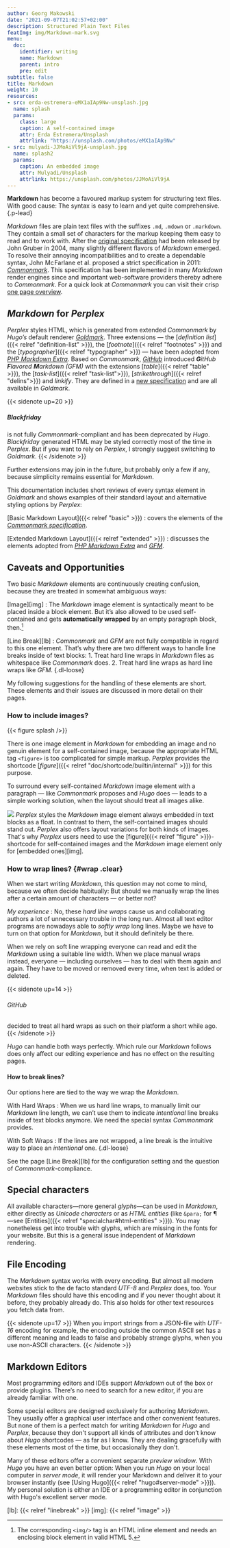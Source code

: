 ```yaml
---
author: Georg Makowski
date: "2021-09-07T21:02:57+02:00"
description: Structured Plain Text Files
featImg: img/Markdown-mark.svg
menu:
  doc:
    identifier: writing
    name: Markdown
    parent: intro
    pre: edit
subtitle: false
title: Markdown
weight: 10
resources:
- src: erda-estremera-eMX1aIAp9Nw-unsplash.jpg
  name: splash
  params:
    class: large
    caption: A self-contained image
    attr: Erda Estremera/Unsplash
    attrlink: "https://unsplash.com/photos/eMX1aIAp9Nw"
- src: mulyadi-JJMoAiVl9jA-unsplash.jpg
  name: splash2
  params:
    caption: An embedded image
    attr: Mulyadi/Unsplash
    attrlink: https://unsplash.com/photos/JJMoAiVl9jA
---
```


**Markdown** has become a favoured markup system for structuring text files. With good cause: The syntax is easy to learn and yet quite comprehensive.
{.p-lead} <!--more-->

_Markdown_ files are plain text files with the suffixes `.md`, `.mdown` or `.markdown`. They contain a small set of characters for the markup keeping them easy to read and to work with. After the [original specification][omd] had been released by John Gruber in 2004, many slightly different flavors of _Markdown_ emerged. To resolve their annoying incompatibilities and to create a dependable syntax, John Mc&hairsp;Farlane et al. proposed a strict  specification in 2011: [_Commonmark_][cmark]. This specification has been implemented in many _Markdown_ render engines since and important web-software providers thereby adhere to _Commonmark_. For a quick look at _Commonmark_ you can visit their crisp [one page overview](https://commonmark.org/help).

## _Markdown_ for _Perplex_

_Perplex_ styles HTML, which is generated from extended _Commonmark_ by _Hugo’s_ default renderer [_Goldmark_][gmark]. Three extensions — the [_definition list_]({{< relref "definition-list" >}}), the [_footnote_]({{< relref "footnotes" >}}) and the [_typographer_]({{< relref "typographer" >}}) — have been adopted from [_PHP Markdown Extra_][phpmex]. Based on _Commonmark_, [_GitHub_](https://github.com) introduced _**G**itHub **F**lavored **M**arkdown (GFM)_ with the extensions [_table_]({{< relref "table" >}}), the [_task-list_]({{< relref "task-list">}}), [_strikethrough_]({{< relref "delins">}}) and _linkify_. They are defined in a [new specification][gfmspec] and are all available in _Goldmark_.

{{< sidenote up=20 >}}

##### Blackfriday

is not fully _Commonmark_-compliant and has been deprecated by _Hugo_. _Black&shy;fri&shy;day_ generated HTML may be styled correctly most of the time in _Perplex_. But if you want to rely on _Perplex_, I strongly suggest switching to _Goldmark_.
{{< /sidenote >}}

Further extensions may join in the future, but probably only a few if any, because simplicity remains essential for _Markdown_.

This documentation includes short reviews of every syntax element in _Goldmark_ and shows examples of their standard layout and alternative styling options by _Perplex_:

[Basic Markdown Layout]({{< relref "basic" >}})
: covers the elements of the [_Commonmark specification_][cmark].

[Extended Markdown Layout]({{< relref "extended" >}})
: discusses the elements adopted from [_PHP Markdown Extra_][phpmex] and [_GFM_][gfmspec].

## Caveats and Opportunities

Two basic _Markdown_ elements are continuously creating confusion, because they are treated in somewhat ambiguous ways:

[Image][img]
: The _Markdown_ image element is syntactically meant to be placed inside a block element. But it’s also allowed to be used self-contained and gets __automatically wrapped__ by an empty paragraph block, then.[^1]

[Line Break][lb]
: _Commonmark_ and _GFM_ are not fully compatible in regard to this one element. That’s why there are two different ways to handle line breaks inside of text blocks:
    1. Treat hard line wraps in _Markdown_ files as whitespace like _Commonmark_ does.
    2. Treat hard line wraps as hard line wraps like _GFM_.
{.dl-loose}

My following suggestions for the handling of these elements are short. These elements and their issues are discussed in more detail on their pages.

[^1]: The corresponding  `<img/>` tag is an HTML inline element and needs an enclosing block element in valid HTML 5.

### How to include images?

{{< figure splash />}}

There is one image element in _Markdown_ for embedding an image and no genuin element for a self-contained image, because the appropriate HTML tag `<figure>` is too complicated for simple markup. _Perplex_ provides the shortcode [_figure_]({{< relref "doc/shortcode/builtin/internal" >}}) for this purpose.

To surround every self-contained _Markdown_ image element with a paragraph — like _Commonmark_ proposes and _Hugo_ does — leads to a simple working solution, when the layout should treat all images alike.

![](splash2) _Perplex_ styles the _Markdown_ image element always embedded in text blocks as a float. In contrast to them, the self-contained images should stand out. _Perplex_ also offers layout variations for both kinds of images. That's why _Perplex_ users need to use the  [figure]({{< relref "figure" >}})-shortcode for self-contained images and the _Markdown_ image element only for [embedded ones][img].

### How to wrap lines? {#wrap .clear}

When we start writing _Markdown_, this question may not come to mind, because we often decide habitually: But should we manually wrap the lines after a certain amount of characters — or better not?

_My experience_ : No, these _hard line wraps_ cause us and collaborating authors a lot of unnecessary trouble in the long run. Almost all text editor programs are nowadays able to _softly wrap_ long lines. Maybe we have to turn on that option for _Markdown_, but it should definitely be there.

When we rely on soft line wrapping everyone can read and edit the _Markdown_ using a suitable line width. When we place manual wraps instead, everyone — including ourselves — has to deal with them again and again. They have to be moved or removed every time, when text is added or deleted.

{{< sidenote up=14 >}}

###### GitHub
decided to treat all hard wraps as such on their platform a short while ago.
{{< /sidenote >}}

_Hugo_ can handle both ways perfectly. Which rule our _Markdown_ follows does only affect our editing experience and has no effect on the resulting pages.

#### How to break lines?

Our options here are tied to the way we wrap the _Markdown_.

With Hard Wraps
: When we us hard line wraps, to manually limit our _Markdown_ line length, we can’t use them to indicate _intentional_ line breaks inside of text blocks anymore. We need the special syntax _Commonmark_ provides.

With Soft Wraps
: If the lines are not wrapped, a line break is the intuitive way to place an _intentional_ one.
{.dl-loose}

See the page [Line Break][lb] for the configuration setting and the question of _Commonmark_-compliance.

## Special characters

All available characters—more general _glyphs_—can be used in _Markdown_, either directly as _Unicode characters_ or as _HTML entities_ (like `&para;` for &para;—see [Entities]({{< relref "specialchar#html-entities" >}})). You may nonetheless get into trouble with glyphs, which are missing in the fonts for your website. But this is a general issue independent of _Markdown_ rendering.

## File Encoding

The _Markdown_ syntax works with every encoding. But almost all modern websites stick to the de facto standard _UTF-8_ and _Perplex_ does, too. Your _Markdown_ files should have this encoding and if you never thought about it before, they probably already do. This also holds for other text resources you fetch data from.

{{< sidenote up=17 >}}
When you import strings from a JSON-file with _UTF-16_ encoding for example, the encoding outside the common ASCII set has a different meaning and leads to false and probably strange glyphs, when you use non-ASCII characters.
{{< /sidenote >}}

## Markdown Editors

Most programming editors and IDEs support _Markdown_ out of the box or provide plugins. There’s no need to search for a new editor, if you are already familiar with one.

Some special editors are designed exclusively for authoring _Markdown_. They usually offer a graphical user interface and other convenient features. But none of them is a perfect match for writing _Markdown_ for _Hugo_ and _Perplex_, because they don't support all kinds of attributes and don’t know about _Hugo_ shortcodes — as far as I know. They are dealing gracefully with these elements most of the time, but occasionally they don't.

Many of these editors offer a convenient separate _preview window_. With _Hugo_ you have an even better option: When you run _Hugo_ on your local computer in _server mode_, it will render your Markdown and deliver it to your browser instantly (see [Using Hugo]({{< relref "hugo#server-mode"  >}})). My personal solution is either an IDE or a programming editor in conjunction with Hugo's excellent server mode.

[omd]: https://daringfireball.net/projects/markdown/ "Markdown project site by John Gruber"
[cmark]: https://commonmark.org "Commonmark project site"
[gmark]: https://github.com/yuin/goldmark "Goldmark repository"
[phpmex]: https://michelf.ca/projects/php-markdown/extra/ "PHP Markdown Extra site"
[gfmspec]: https://github.github.com/gfm/ "GitHub Flavored Markdown Specification"
[lb]: {{< relref "linebreak" >}}
[img]: {{< relref "image" >}}
